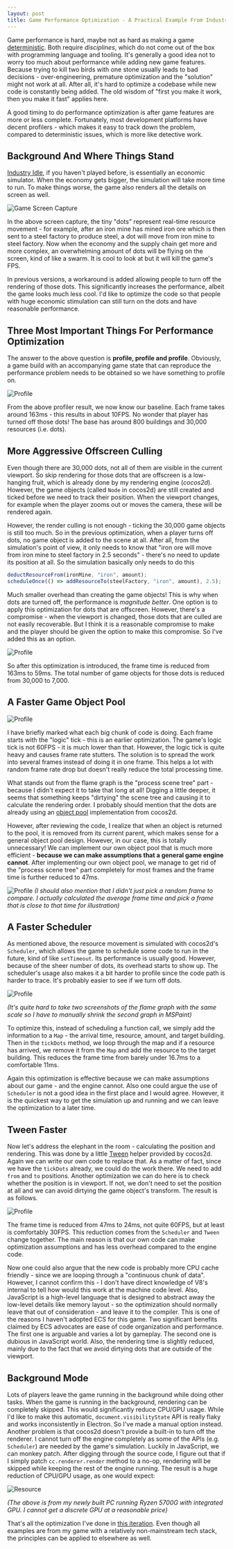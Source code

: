 ```yaml
---
layout: post
title: Game Performance Optimization - A Practical Example From Industry Idle
---
```


Game performance is hard, maybe not as hard as making a game [deterministic](https://ruoyusun.com/2019/03/29/game-networking-2.html#deterministic-is-hard). Both require *disciplines*, which do not come out of the box with programming language and tooling. It's generally a good idea not to worry too much about performance while adding new game features. Because trying to kill two birds with one stone usually leads to bad decisions - over-engineering, premature optimization and the "solution" might not work at all. After all, it's hard to optimize a codebase while new code is constantly being added. The old wisdom of "first you make it work, then you make it fast" applies here.

A good timing to do performance optimization is after game features are more or less complete. Fortunately, most development platforms have decent profilers - which makes it easy to track down the problem, compared to deterministic issues, which is more like detective work.

## Background And Where Things Stand

[Industry Idle](https://industryidle.com/), if you haven't played before, is essentially an economic simulator. When the economy gets bigger, the simulation will take more time to run. To make things worse, the game also renders all the details on screen as well.

![Game Screen Capture](https://i.ibb.co/bNy5Bwh/ezgif-3-6148af3f77.gif)

In the above screen capture, the tiny "dots" represent real-time resource movement - for example, after an iron mine has mined iron ore which is then sent to a steel factory to produce steel, a dot will move from iron mine to steel factory. Now when the economy and the supply chain get more and more complex, an overwhelming amount of dots will be flying on the screen, kind of like a swarm. It is cool to look at but it will kill the game's FPS.

In previous versions, a workaround is added allowing people to turn off the rendering of those dots. This significantly increases the performance, albeit the game looks much less cool. I'd like to optimize the code so that people with huge economic stimulation can still turn on the dots and have reasonable performance.

## Three Most Important Things For Performance Optimization

The answer to the above question is **profile, profile and profile**. Obviously, a game build with an accompanying game state that can reproduce the performance problem needs to be obtained so we have something to profile on.

![Profile](https://i.ibb.co/R05gQQq/image.png)

From the above profiler result, we now know our baseline. Each frame takes around 163ms - this results in about 10FPS. No wonder that player has turned off those dots! The base has around 800 buildings and 30,000 resources (i.e. dots).

## More Aggressive Offscreen Culling

Even though there are 30,000 dots, not all of them are visible in the current viewport. So skip rendering for those dots that are offscreen is a low-hanging fruit, which is already done by my rendering engine (*cocos2d*). However, the game objects (called `Node` in cocos2d) are still created and ticked before we need to track their position. When the viewport changes, for example when the player zooms out or moves the camera, these will be rendered again.

However, the render culling is not enough - ticking the 30,000 game objects is still too much. So in the previous optimization, when a player turns off dots, no game object is added to the scene at all. After all, from the simulation's point of view, it only needs to know that "iron ore will move from iron mine to steel factory in 2.5 seconds" - there's no need to update its position at all. So the simulation basically only needs to do this

```javascript
deductResourceFrom(ironMine, "iron", amount);
scheduleOnce(() => addResourceTo(steelFactory, "iron", amount), 2.5);
```

Much smaller overhead than creating the game objects! This is why when dots are turned off, the performance is *magnitude better*. One option is to apply this optimization for dots that are offscreen. However, there's a compromise - when the viewport is changed, those dots that are culled are not easily recoverable. But I think it is a reasonable compromise to make and the player should be given the option to make this compromise. So I've added this as an option.

![Profile](https://i.ibb.co/J7pQSgX/image.png)

So after this optimization is introduced, the frame time is reduced from 163ms to 59ms. The total number of game objects for those dots is reduced from 30,000 to 7,000.

## A Faster Game Object Pool

![Profile](https://i.ibb.co/HVfqtkk/image.png)

I have briefly marked what each big chunk of code is doing. Each frame starts with the "logic" tick - this is an earlier optimization. The game's logic tick is not 60FPS - it is much lower than that. However, the logic tick is quite heavy and causes frame rate stutters. The solution is to spread the work into several frames instead of doing it in one frame. This helps a lot with random frame rate drop but doesn't really reduce the total processing time.

What stands out from the flame graph is the "process scene tree" part - because I didn't expect it to take that long at all! Digging a little deeper, it seems that something keeps "dirtying" the scene tree and causing it to calculate the rendering order. I probably should mention that the dots are already using an [object pool](https://en.wikipedia.org/wiki/Object_pool_pattern) implementation from cocos2d.

However, after reviewing the code, I realize that when an object is returned to the pool, it is removed from its current parent, which makes sense for a general object pool design. However, in our case, this is totally unnecessary! We can implement our own object pool that is much more efficient - **because we can make assumptions that a general game engine cannot**. After implementing our own object pool, we manage to get rid of the "process scene tree" part completely for most frames and the frame time is further reduced to 47ms.

![Profile](https://i.ibb.co/pW0Ns8N/image.png)
*(I should also mention that I didn't just pick a random frame to compare. I actually calculated the average frame time and pick a frame that is close to that time for illustration)*

## A Faster Scheduler

As mentioned above, the resource movement is simulated with cocos2d's `Scheduler`, which allows the game to schedule some code to run in the future, kind of like `setTimeout`. Its performance is usually good. However, because of the sheer number of dots, its overhead starts to show up. The scheduler's usage also makes it a bit harder to profile since the code path is harder to trace. It's probably easier to see if we turn off dots.

![Profile](https://i.ibb.co/DMsyWyd/image.png)

*(It's quite hard to take two screenshots of the flame graph with the same scale so I have to manually shrink the second graph in MSPaint)*

To optimize this, instead of scheduling a function call, we simply add the information to a `Map` - the arrival time, resource, amount, and target building. Then in the `tickDots` method, we loop through the map and if a resource has arrived, we remove it from the `Map` and add the resource to the target building. This reduces the frame time from barely under 16.7ms to a comfortable 11ms.

Again this optimization is effective because we can make assumptions about our game - and the engine cannot. Also one could argue the use of `Scheduler` is not a good idea in the first place and I would agree. However, it is the quickest way to get the simulation up and running and we can leave the optimization to a later time.

## Tween Faster

Now let's address the elephant in the room - calculating the position and rendering. This was done by a little [Tween](https://docs.cocos.com/creator/2.4/api/en/classes/Tween.html) helper provided by cocos2d. Again we can write our own code to replace that. As a matter of fact, since we have the `tickDots` already, we could do the work there. We need to add `from` and `to` positions. Another optimization we can do here is to check whether the position is in viewport. If not, we don't need to set the position at all and we can avoid dirtying the game object's transform. The result is as follows.

![Profile](https://i.ibb.co/rsYLPFx/image.png)

The frame time is reduced from 47ms to 24ms, not quite 60FPS, but at least is comfortably 30FPS. This reduction comes from the `Scheduler` and `Tween` change together. The main reason is that our own code can make optimization assumptions and has less overhead compared to the engine code.

Now one could also argue that the new code is probably more CPU cache friendly - since we are looping through a "continuous chunk of data". However, I cannot confirm this - I don't have direct knowledge of V8's internal to tell how would this work at the machine code level. Also, JavaScript is a high-level language that is designed to abstract away the low-level details like memory layout - so the optimization should normally leave that out of consideration - and leave it to the compiler. This is one of the reasons I haven't adopted ECS for this game. Two significant benefits claimed by ECS advocates are ease of code organization and performance. The first one is arguable and varies a lot by gameplay. The second one is dubious in JavaScript world. Also, the rendering time is slightly reduced, mainly due to the fact that we avoid dirtying dots that are outside of the viewport.

## Background Mode

Lots of players leave the game running in the background while doing other tasks. When the game is running in the background, rendering can be completely skipped. This would significantly reduce CPU/GPU usage. While I'd like to make this automatic, `document.visibilityState` API is really flaky and works inconsistently in Electron. So I've made a manual option instead. Another problem is that cocos2d doesn't provide a built-in to turn off the renderer. I cannot turn off the engine completely as some of the APIs (e.g. `Scheduler`) are needed by the game's simulation. Luckily in JavaScript, we can monkey patch. After digging through the source code, I figure out that if I simply patch `cc.renderer.render` method to a no-op, rendering will be skipped while keeping the rest of the engine running. The result is a huge reduction of CPU/GPU usage, as one would expect:

![Resource](https://i.ibb.co/P5H6D2Q/image.png)

*(The above is from my newly built PC running Ryzen 5700G with integrated GPU. I cannot get a discrete GPU at a reasonable price)*

That's all the optimization I've done in [this iteration](https://steamcommunity.com/games/1574000/announcements/detail/4331901783670378108). Even though all examples are from my game with a relatively non-mainstream tech stack, the principles can be applied to elsewhere as well.